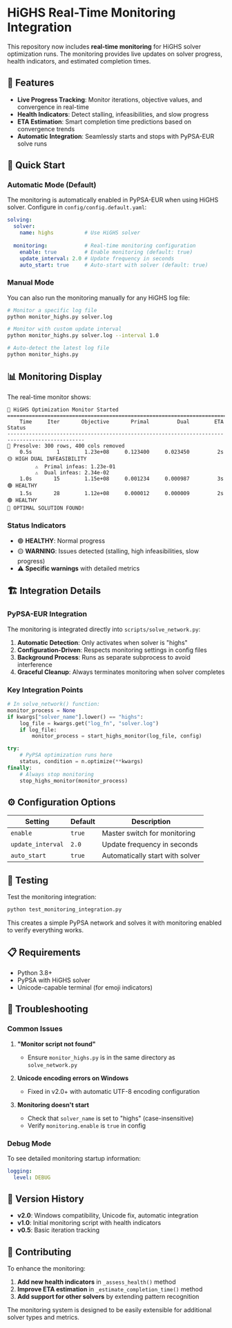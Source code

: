 # HiGHS Real-Time Monitoring Integration

This repository now includes **real-time monitoring** for HiGHS solver optimization runs. The monitoring provides live updates on solver progress, health indicators, and estimated completion times.

## 🚀 Features

- **Live Progress Tracking**: Monitor iterations, objective values, and convergence in real-time
- **Health Indicators**: Detect stalling, infeasibilities, and slow progress
- **ETA Estimation**: Smart completion time predictions based on convergence trends
- **Automatic Integration**: Seamlessly starts and stops with PyPSA-EUR solve runs

## 🔧 Quick Start

### Automatic Mode (Default)
The monitoring is automatically enabled in PyPSA-EUR when using HiGHS solver. Configure in `config/config.default.yaml`:

```yaml
solving:
  solver:
    name: highs          # Use HiGHS solver
    
  monitoring:            # Real-time monitoring configuration
    enable: true         # Enable monitoring (default: true)
    update_interval: 2.0 # Update frequency in seconds
    auto_start: true     # Auto-start with solver (default: true)
```

### Manual Mode
You can also run the monitoring manually for any HiGHS log file:

```bash
# Monitor a specific log file
python monitor_highs.py solver.log

# Monitor with custom update interval
python monitor_highs.py solver.log --interval 1.0

# Auto-detect the latest log file
python monitor_highs.py
```

## 📊 Monitoring Display

The real-time monitor shows:

```
🚀 HiGHS Optimization Monitor Started
===============================================================================================
    Time     Iter       Objective       Primal         Dual        ETA Status
-----------------------------------------------------------------------------------------------
🔧 Presolve: 300 rows, 400 cols removed
    0.5s        1        1.23e+08     0.123400     0.023450         2s 🟡 HIGH DUAL INFEASIBILITY
         ⚠️  Primal infeas: 1.23e-01
         ⚠️  Dual infeas: 2.34e-02
    1.0s       15        1.15e+08     0.001234     0.000987         3s 🟢 HEALTHY
    1.5s       28        1.12e+08     0.000012     0.000009         2s 🟢 HEALTHY
🎉 OPTIMAL SOLUTION FOUND!
```

### Status Indicators

- 🟢 **HEALTHY**: Normal progress
- 🟡 **WARNING**: Issues detected (stalling, high infeasibilities, slow progress)
- ⚠️  **Specific warnings** with detailed metrics

## 🏗️ Integration Details

### PyPSA-EUR Integration
The monitoring is integrated directly into `scripts/solve_network.py`:

1. **Automatic Detection**: Only activates when solver is "highs"
2. **Configuration-Driven**: Respects monitoring settings in config files
3. **Background Process**: Runs as separate subprocess to avoid interference
4. **Graceful Cleanup**: Always terminates monitoring when solver completes

### Key Integration Points

```python
# In solve_network() function:
monitor_process = None
if kwargs["solver_name"].lower() == "highs":
    log_file = kwargs.get("log_fn", "solver.log")
    if log_file:
        monitor_process = start_highs_monitor(log_file, config)

try:
    # PyPSA optimization runs here
    status, condition = n.optimize(**kwargs)
finally:
    # Always stop monitoring
    stop_highs_monitor(monitor_process)
```

## ⚙️ Configuration Options

| Setting | Default | Description |
|---------|---------|-------------|
| `enable` | `true` | Master switch for monitoring |
| `update_interval` | `2.0` | Update frequency in seconds |
| `auto_start` | `true` | Automatically start with solver |

## 🧪 Testing

Test the monitoring integration:

```bash
python test_monitoring_integration.py
```

This creates a simple PyPSA network and solves it with monitoring enabled to verify everything works.

## 📋 Requirements

- Python 3.8+
- PyPSA with HiGHS solver
- Unicode-capable terminal (for emoji indicators)

## 🐛 Troubleshooting

### Common Issues

1. **"Monitor script not found"**
   - Ensure `monitor_highs.py` is in the same directory as `solve_network.py`

2. **Unicode encoding errors on Windows**
   - Fixed in v2.0+ with automatic UTF-8 encoding configuration

3. **Monitoring doesn't start**
   - Check that `solver_name` is set to "highs" (case-insensitive)
   - Verify `monitoring.enable` is `true` in config

### Debug Mode

To see detailed monitoring startup information:

```yaml
logging:
  level: DEBUG
```

## 🔄 Version History

- **v2.0**: Windows compatibility, Unicode fix, automatic integration
- **v1.0**: Initial monitoring script with health indicators
- **v0.5**: Basic iteration tracking

## 🤝 Contributing

To enhance the monitoring:

1. **Add new health indicators** in `_assess_health()` method
2. **Improve ETA estimation** in `_estimate_completion_time()` method  
3. **Add support for other solvers** by extending pattern recognition

The monitoring system is designed to be easily extensible for additional solver types and metrics.
